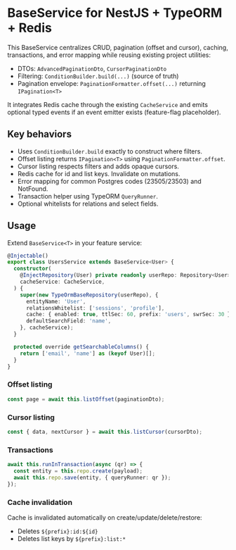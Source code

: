 # BaseService for NestJS + TypeORM + Redis

This BaseService centralizes CRUD, pagination (offset and cursor), caching, transactions, and error mapping while reusing existing project utilities:

- DTOs: `AdvancedPaginationDto`, `CursorPaginationDto`
- Filtering: `ConditionBuilder.build(...)` (source of truth)
- Pagination envelope: `PaginationFormatter.offset(...)` returning `IPagination<T>`

It integrates Redis cache through the existing `CacheService` and emits optional typed events if an event emitter exists (feature-flag placeholder).

## Key behaviors

- Uses `ConditionBuilder.build` exactly to construct where filters.
- Offset listing returns `IPagination<T>` using `PaginationFormatter.offset`.
- Cursor listing respects filters and adds opaque cursors.
- Redis cache for id and list keys. Invalidate on mutations.
- Error mapping for common Postgres codes (23505/23503) and NotFound.
- Transaction helper using TypeORM `QueryRunner`.
- Optional whitelists for relations and select fields.

## Usage

Extend `BaseService<T>` in your feature service:

```ts
@Injectable()
export class UsersService extends BaseService<User> {
  constructor(
    @InjectRepository(User) private readonly userRepo: Repository<User>,
    cacheService: CacheService,
  ) {
    super(new TypeOrmBaseRepository(userRepo), {
      entityName: 'User',
      relationsWhitelist: ['sessions', 'profile'],
      cache: { enabled: true, ttlSec: 60, prefix: 'users', swrSec: 30 },
      defaultSearchField: 'name',
    }, cacheService);
  }

  protected override getSearchableColumns() {
    return ['email', 'name'] as (keyof User)[];
  }
}
```

### Offset listing

```ts
const page = await this.listOffset(paginationDto);
```

### Cursor listing

```ts
const { data, nextCursor } = await this.listCursor(cursorDto);
```

### Transactions

```ts
await this.runInTransaction(async (qr) => {
  const entity = this.repo.create(payload);
  await this.repo.save(entity, { queryRunner: qr });
});
```

### Cache invalidation

Cache is invalidated automatically on create/update/delete/restore:

- Deletes `${prefix}:id:${id}`
- Deletes list keys by `${prefix}:list:*`


